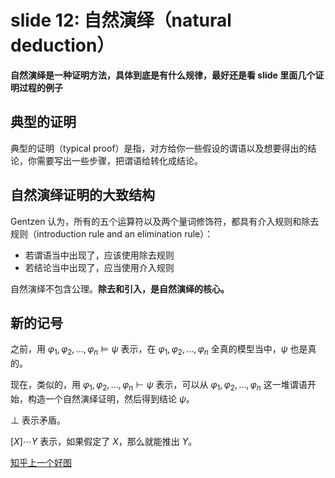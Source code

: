 # slide 12: 自然演绎（natural deduction）

**自然演绎是一种证明方法，具体到底是有什么规律，最好还是看 slide 里面几个证明过程的例子**

## 典型的证明

典型的证明（typical proof）是指，对方给你一些假设的谓语以及想要得出的结论，你需要写出一些步骤，把谓语给转化成结论。

## 自然演绎证明的大致结构

Gentzen 认为，所有的五个运算符以及两个量词修饰符，都具有介入规则和除去规则（introduction rule and an elimination rule）：

*   若谓语当中出现了，应该使用除去规则
*   若结论当中出现了，应当使用介入规则

自然演绎不包含公理。**除去和引入，是自然演绎的核心。**

## 新的记号

之前，用 $\varphi_1, \varphi_2, \dots, \varphi_n \models \psi$ 表示，在 $\varphi_1, \varphi_2, \dots, \varphi_n$ 全真的模型当中，$\psi$ 也是真的。

现在，类似的，用 $\varphi_1, \varphi_2, \dots, \varphi_n \vdash \psi$ 表示，可以从 $\varphi_1, \varphi_2, \dots, \varphi_n$ 这一堆谓语开始，构造一个自然演绎证明，然后得到结论 $\psi$。

$\bot$ 表示矛盾。

$[X] \cdots Y$ 表示，如果假定了 $X$，那么就能推出 $Y$。

[知乎上一个好图](https://www.zhihu.com/question/321669880)
